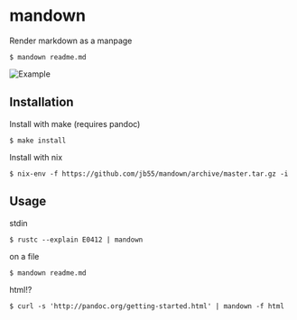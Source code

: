 
# mandown

  Render markdown as a manpage

    $ mandown readme.md

  ![Example](http://jb55.com/s/mandown.png)

## Installation

  Install with make (requires pandoc)

    $ make install

  Install with nix

    $ nix-env -f https://github.com/jb55/mandown/archive/master.tar.gz -i

## Usage

  stdin

    $ rustc --explain E0412 | mandown

  on a file

    $ mandown readme.md

  html!?

    $ curl -s 'http://pandoc.org/getting-started.html' | mandown -f html
